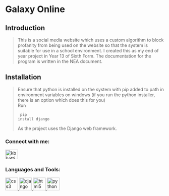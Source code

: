 # Galaxy Online

## Introduction

> This is a social media website which uses a custom algorithm to block profanity from being used on the website so that the system is suitable for use in a school environment. I created this as my end of year project in Year 13 of Sixth Form. The documentation for the program is written in the NEA document.

## Installation

> Ensure that python is installed on the system with pip added to path in environment variables on windows (if you run the python installer, there is an option which does this for you) <br>
Run <pre><code> pip install django</code></pre>
As the project uses the Django web framework.

<p align="left"> 
<h3 align="left">Connect with me:</h3>
<a href="https://linkedin.com/in/kbhatti5924" target="blank"><img align="center" 
src="https://cdn.jsdelivr.net/npm/simple-icons@3.0.1/icons/linkedin.svg" alt="kbhatti5924" height="30" width="40" /></a>
</p>

<h3 align="left">Languages and Tools:</h3>
<p align="left"><a href="https://www.w3schools.com/css/" target="_blank"><img 
src="https://devicons.github.io/devicon/devicon.git/icons/css3/css3-original-wordmark.svg"
alt="css3" width="40" height="40"/> </a> <a href="https://www.djangoproject.com/" 
target="_blank"> <img src="https://devicons.github.io/devicon/devicon.git/icons/django/django-original.svg"
alt="django" width="40" height="40"/> </a> <a href="https://www.w3.org/html/" target="_blank">
<img src="https://devicons.github.io/devicon/devicon.git/icons/html5/html5-original-wordmark.svg"
alt="html5" width="40" height="40"/> </a> <a href="https://www.python.org" target="_blank"> <img 
src="https://devicons.github.io/devicon/devicon.git/icons/python/python-original.svg"
alt="python" width="40" height="40"/> </a> </p>
